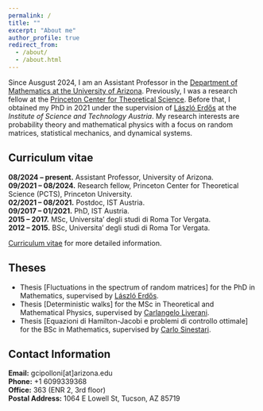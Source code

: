 ```yaml
---
permalink: /
title: ""
excerpt: "About me"
author_profile: true
redirect_from: 
  - /about/
  - /about.html
---
```


Since Ausgust 2024, I am an Assistant Professor in the [Department of Mathematics at the University of Arizona](https://www.math.arizona.edu/?check_logged_in=1). Previously, I was a research fellow at the [Princeton Center for Theoretical Science](https://pcts.princeton.edu). Before that, I obtained my PhD in 2021 under the supervision of [László Erdős](https://ist.ac.at/en/research/erdoes-group/) at the *Institute of Science and Technology Austria*. My research interests are probability theory and mathematical physics with a focus on random matrices, statistical mechanics, and dynamical systems.



## **Curriculum vitae**

**08/2024 – present.** Assistant Professor, University of Arizona.   
**09/2021 – 08/2024.** Research fellow, Princeton Center for Theoretical Science (PCTS), Princeton University.  
**02/2021 – 08/2021.** Postdoc, IST Austria.  
**09/2017 – 01/2021.** PhD, IST Austria.  
**2015 – 2017.** MSc, Universita’ degli studi di Roma Tor Vergata.  
**2012 – 2015.** BSc, Universita’ degli studi di Roma Tor Vergata.

[Curriculum vitae](/files/CV_new_ita.pdf) for more detailed information.

## **Theses**

- Thesis [Fluctuations in the spectrum of random matrices] for the PhD in Mathematics, supervised by [László Erdős](https://ist.ac.at/en/research/erdoes-group/).  
- Thesis [Deterministic walks] for the MSc in Theoretical and Mathematical Physics, supervised by [Carlangelo Liverani](https://www.mat.uniroma2.it/~liverani/).  
- Thesis [Equazioni di Hamilton-Jacobi e problemi di controllo ottimale] for the BSc in Mathematics, supervised by [Carlo Sinestari](https://www.mat.uniroma2.it/~sinestra/).  


## **Contact Information**

**Email:** gcipolloni[at]arizona.edu  
**Phone:** +1 6099339368   
**Office:** 363 (ENR 2, 3rd floor)  
**Postal Address:**   1064 E Lowell St, Tucson, AZ 85719  


